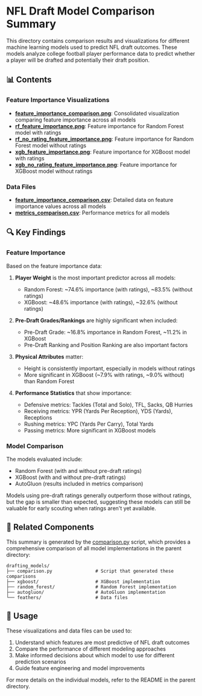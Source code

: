 # NFL Draft Model Comparison Summary

This directory contains comparison results and visualizations for different machine learning models used to predict NFL draft outcomes. These models analyze college football player performance data to predict whether a player will be drafted and potentially their draft position.

## 📊 Contents

### Feature Importance Visualizations

- **[feature_importance_comparison.png](feature_importance_comparison.png)**: Consolidated visualization comparing feature importance across all models
- **[rf_feature_importance.png](rf_feature_importance.png)**: Feature importance for Random Forest model with ratings
- **[rf_no_rating_feature_importance.png](rf_no_rating_feature_importance.png)**: Feature importance for Random Forest model without ratings
- **[xgb_feature_importance.png](xgb_feature_importance.png)**: Feature importance for XGBoost model with ratings
- **[xgb_no_rating_feature_importance.png](xgb_no_rating_feature_importance.png)**: Feature importance for XGBoost model without ratings

### Data Files

- **[feature_importance_comparison.csv](feature_importance_comparison.csv)**: Detailed data on feature importance values across all models
- **[metrics_comparison.csv](metrics_comparison.csv)**: Performance metrics for all models

## 🔍 Key Findings

### Feature Importance

Based on the feature importance data:

1. **Player Weight** is the most important predictor across all models:
   - Random Forest: ~74.6% importance (with ratings), ~83.5% (without ratings)
   - XGBoost: ~48.6% importance (with ratings), ~32.6% (without ratings)

2. **Pre-Draft Grades/Rankings** are highly significant when included:
   - Pre-Draft Grade: ~16.8% importance in Random Forest, ~11.2% in XGBoost
   - Pre-Draft Ranking and Position Ranking are also important factors

3. **Physical Attributes** matter:
   - Height is consistently important, especially in models without ratings
   - More significant in XGBoost (~7.9% with ratings, ~9.0% without) than Random Forest

4. **Performance Statistics** that show importance:
   - Defensive metrics: Tackles (Total and Solo), TFL, Sacks, QB Hurries
   - Receiving metrics: YPR (Yards Per Reception), YDS (Yards), Receptions
   - Rushing metrics: YPC (Yards Per Carry), Total Yards
   - Passing metrics: More significant in XGBoost models

### Model Comparison

The models evaluated include:
- Random Forest (with and without pre-draft ratings)
- XGBoost (with and without pre-draft ratings)
- AutoGluon (results included in metrics comparison)

Models using pre-draft ratings generally outperform those without ratings, but the gap is smaller than expected, suggesting these models can still be valuable for early scouting when ratings aren't yet available.

## 🔗 Related Components

This summary is generated by the [comparison.py](../comparison.py) script, which provides a comprehensive comparison of all model implementations in the parent directory:

```
drafting_models/
├── comparison.py                # Script that generated these comparisons
├── xgboost/                     # XGBoost implementation
├── random_forest/               # Random Forest implementation
├── autogluon/                   # AutoGluon implementation
└── feathers/                    # Data files
```

## 📝 Usage

These visualizations and data files can be used to:
1. Understand which features are most predictive of NFL draft outcomes
2. Compare the performance of different modeling approaches
3. Make informed decisions about which model to use for different prediction scenarios
4. Guide feature engineering and model improvements

For more details on the individual models, refer to the README in the parent directory.
